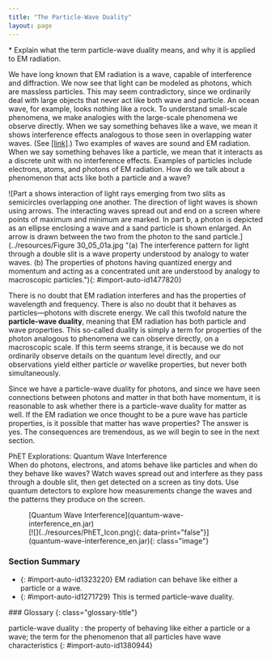 ```yaml
---
title: "The Particle-Wave Duality"
layout: page
---
```



<div class="abstract" markdown="1">
* Explain what the term particle-wave duality means, and why it is applied to EM radiation.
</div>

We have long known that EM radiation is a wave, capable of interference and diffraction. We now see that light can be modeled as photons, which are massless particles. This may seem contradictory, since we ordinarily deal with large objects that never act like both wave and particle. An ocean wave, for example, looks nothing like a rock. To understand small-scale phenomena, we make analogies with the large-scale phenomena we observe directly. When we say something behaves like a wave, we mean it shows interference effects analogous to those seen in overlapping water waves. (See [\[link\]](#import-auto-id1477820).) Two examples of waves are sound and EM radiation. When we say something behaves like a particle, we mean that it interacts as a discrete unit with no interference effects. Examples of particles include electrons, atoms, and photons of EM radiation. How do we talk about a phenomenon that acts like both a particle and a wave?

![Part a shows interaction of light rays emerging from two slits as semicircles overlapping one another. The direction of light waves is shown using arrows. The interacting waves spread out and end on a screen where points of maximum and minimum are marked. In part b, a photon is depicted as an ellipse enclosing a wave and a sand particle is shown enlarged. An arrow is drawn between the two from the photon to the sand particle.](../resources/Figure 30_05_01a.jpg "(a) The interference pattern for light through a double slit is a wave property understood by analogy to water waves. (b) The properties of photons having quantized energy and momentum and acting as a concentrated unit are understood by analogy to macroscopic particles."){: #import-auto-id1477820}

There is no doubt that EM radiation interferes and has the properties of wavelength and frequency. There is also no doubt that it behaves as particles—photons with discrete energy. We call this twofold nature the **particle-wave duality**, meaning that EM radiation has both particle and wave properties. This so-called duality is simply a term for properties of the photon analogous to phenomena we can observe directly, on a macroscopic scale. If this term seems strange, it is because we do not ordinarily observe details on the quantum level directly, and our observations yield either particle *or* wavelike properties, but never both simultaneously.

Since we have a particle-wave duality for photons, and since we have seen connections between photons and matter in that both have momentum, it is reasonable to ask whether there is a particle-wave duality for matter as well. If the EM radiation we once thought to be a pure wave has particle properties, is it possible that matter has wave properties? The answer is yes. The consequences are tremendous, as we will begin to see in the next section.

<div class="note" data-has-label="true" id="eip-937" data-label="" markdown="1">
<div class="title">
PhET Explorations: Quantum Wave Interference
</div>
When do photons, electrons, and atoms behave like particles and when do they behave like waves? Watch waves spread out and interfere as they pass through a double slit, then get detected on a screen as tiny dots. Use quantum detectors to explore how measurements change the waves and the patterns they produce on the screen.

<figure markdown="1" id="eip-id1433842">
<figcaption>
[Quantum Wave Interference](quantum-wave-interference_en.jar)
</figcaption>
<span class="media" id="Phet_module_30.5" data-alt=""> [![](../resources/PhET_Icon.png){: data-print="false"}](quantum-wave-interference_en.jar){: class="image"} <span data-media-type="image/png" data-print="true" data-src="PhET_Icon.png" class="image" width="450" /> </span>
</figure>
</div>

### Section Summary

* {: #import-auto-id1323220} EM radiation can behave like either a particle or a wave.
* {: #import-auto-id1271729} This is termed particle-wave duality.

<div class="glossary" markdown="1">
### Glossary
{: class="glossary-title"}

particle-wave duality
: the property of behaving like either a particle or a wave; the term for the phenomenon that all particles have wave characteristics
{: #import-auto-id1380944}

</div>
